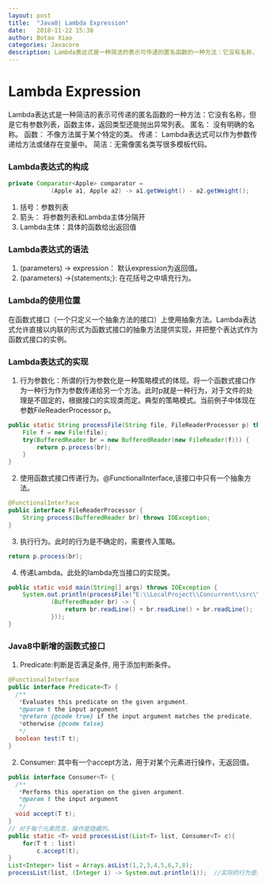```yaml
---
layout: post
title:  "Java8| Lambda Expression"
date:   2018-11-22 15:38
author: Botao Xiao
categories: Javacore
description: Lambda表达式是一种简洁的表示可传递的匿名函数的一种方法：它没有名称，但是它有参数列表，函数主体，返回类型还能抛出异常列表。
---
```

# Lambda Expression
Lambda表达式是一种简洁的表示可传递的匿名函数的一种方法：它没有名称，但是它有参数列表，函数主体，返回类型还能抛出异常列表。
匿名： 没有明确的名称。
函数： 不像方法属于某个特定的类。
传递： Lambda表达式可以作为参数传递给方法或储存在变量中。
简洁：无需像匿名类写很多模板代码。

### Lambda表达式的构成
```Java
private Comparator<Apple> comparator =
            (Apple a1, Apple a2) -> a1.getWeight() - a2.getWeight();
```
1. 括号：参数列表
2. 箭头： 将参数列表和Lambda主体分隔开
3. Lambda主体：具体的函数给出返回值

### Lambda表达式的语法
1. (parameters) -> expression： 默认expression为返回值。
2. (parameters) ->{statements;}: 在花括号之中填充行为。

### Lambda的使用位置
在函数式接口（一个只定义一个抽象方法的接口）上使用抽象方法。Lambda表达式允许直接以内联的形式为函数式接口的抽象方法提供实现，并把整个表达式作为函数式接口的实例。

### Lambda表达式的实现
1. 行为参数化：所谓的行为参数化是一种策略模式的体现。将一个函数式接口作为一种行为作为参数传递给另一个方法。此时p就是一种行为，对于文件的处理是不固定的，根据接口的实现类而定。典型的策略模式。当前例子中体现在参数FileReaderProcessor p。
```Java
public static String processFile(String file, FileReaderProcessor p) throws IOException {
    File f = new File(file);
    try(BufferedReader br = new BufferedReader(new FileReader(f))) {
        return p.process(br);
    }
}
```

2. 使用函数式接口传递行为。@FunctionalInterface,该接口中只有一个抽象方法。
```Java
@FunctionalInterface
public interface FileReaderProcessor {
    String process(BufferedReader br) throws IOException;
}
```

3. 执行行为。此时的行为是不确定的，需要传入策略。
```Java
return p.process(br);
```

4. 传递Lambda。此处的lambda充当接口的实现类。
```Java
public static void main(String[] args) throws IOException {
    System.out.println(processFile("E:\\LocalProject\\Concurrent\\src\\main\\java\\ca\\mcmaster\\concurrent\\pojo\\UserInfo.java",
            (BufferedReader br) -> {
                return br.readLine() + br.readLine() + br.readLine();
            }));
}
```

### Java8中新增的函数式接口
1. Predicate<T>:判断是否满足条件, 用于添加判断条件。
```Java
@FunctionalInterface
public interface Predicate<T> {
  /**
   *Evaluates this predicate on the given argument.
   *@param t the input argument
   *@return {@code true} if the input argument matches the predicate,
   *otherwise {@code false}
   */
  boolean test(T t);
}
```

2. Consumer<T>: 其中有一个accept方法，用于对某个元素进行操作，无返回值。
```Java
public interface Consumer<T> {
  /**
   *Performs this operation on the given argument.
   *@param t the input argument
   */
  void accept(T t);
}
// 对于每个元素而言，操作是隐藏的。
public static <T> void processList(List<T> list, Consumer<T> c){
    for(T t : list)
        c.accept(t);
}
List<Integer> list = Arrays.asList(1,2,3,4,5,6,7,8);
processList(list, (Integer i) -> System.out.println(i));  //实际的行为是打印每一个元素。
```
